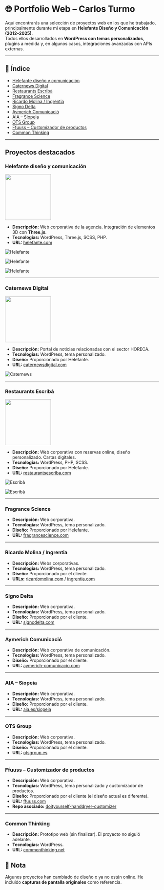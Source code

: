 # 🌐 Portfolio Web – Carlos Turmo

Aquí encontrarás una selección de proyectos web en los que he trabajado, principalmente durante mi etapa en **Helefante Diseño y Comunicación (2012–2025)**.  
Todos ellos desarrollados en **WordPress con temas personalizados**, plugins a medida y, en algunos casos, integraciones avanzadas con APIs externas.  

---

## 📑 Índice
- [Helefante diseño y comunicación](#helefante-diseño-y-comunicación)
- [Caternews Digital](#caternews-digital)
- [Restaurants Escribà](#restaurants-escribà)
- [Fragrance Science](#fragrance-science)
- [Ricardo Molina / Ingrentia](#ricardo-molina--ingrentia)
- [Signo Delta](#signo-delta)
- [Aymerich Comunicació](#aymerich-comunicació)
- [AIA – Siopeia](#aia--siopeia)
- [OTS Group](#ots-group)
- [Ffuuss – Customizador de productos](#ffuuss--customizador-de-productos)
- [Common Thinking](#common-thinking)
<!-- - [Restaurants Escribà](#restaurants-escribà) -->
<!-- - [Solventa IT](#solventa-it) -->
<!-- - [Dental Comunicación](#dental-comunicación) -->
<!-- - [Ffuuss – Customizador de productos](#ffuuss--customizador-de-productos) -->

---

## Proyectos destacados


### Helefante diseño y comunicación
<img src="screenshots/helefante/logo.svg" width="150">

- **Descripción:** Web corporativa de la agencia. Integración de elementos 3D con **Three.js**.
- **Tecnologías:** WordPress, Three.js, SCSS, PHP.
- **URL:** [helefante.com](https://helefante.com)  

![Helefante](screenshots/helefante/screenshot_helefante_1.png)

![Helefante](screenshots/helefante/screenview_helefante_1.gif)

![Helefante](screenshots/helefante/screenshot_helefante_2.png)

---

### Caternews Digital
<img src="screenshots/caternews/logo.svg" width="150">

- **Descripción:** Portal de noticias relacionadas con el sector HORECA.  
- **Tecnologías:** WordPress, tema personalizado.  
- **Diseño:** Proporcionado por Helefante.  
- **URL:** [caternewsdigital.com](https://caternewsdigital.com)

![Caternews](screenshots/caternews/screenshot_caternews_1.png)

---

### Restaurants Escribà
<img src="screenshots/escriba/logo.svg" width="150">

- **Descripción:** Web corporativa con reservas online, diseño personalizado. Cartas digitales.
- **Tecnologías:** WordPress, PHP, SCSS.  
- **Diseño:** Proporcionado por Helefante.  
- **URL:** [restaurantsescriba.com](https://restaurantsescriba.com)  

![Escribà](screenshots/escriba/screenshot_escriba_1.png)

![Escribà](screenshots/escriba/screenview_escriba_1.gif)

---

### Fragrance Science
- **Descripción:** Web corporativa.  
- **Tecnologías:** WordPress, tema personalizado.  
- **Diseño:** Proporcionado por Helefante.  
- **URL:** [fragrancescience.com](https://fragrancescience.com/es)  

---

### Ricardo Molina / Ingrentia
- **Descripción:** Webs corporativas.  
- **Tecnologías:** WordPress, tema personalizado.  
- **Diseño:** Proporcionado por el cliente.  
- **URLs:** [ricardomolina.com](https://ricardomolina.com) / [ingrentia.com](https://ingrentia.com)  

---

### Signo Delta
- **Descripción:** Web corporativa.  
- **Tecnologías:** WordPress, tema personalizado.  
- **Diseño:** Proporcionado por el cliente.  
- **URL:** [signodelta.com](https://signodelta.com)  

---

### Aymerich Comunicació
- **Descripción:** Web corporativa de comunicación.  
- **Tecnologías:** WordPress, tema personalizado.  
- **Diseño:** Proporcionado por el cliente.  
- **URL:** [aymerich-comunicacio.com](https://aymerich-comunicacio.com)  

---

### AIA – Siopeia
- **Descripción:** Web corporativa.  
- **Tecnologías:** WordPress, tema personalizado.  
- **Diseño:** Proporcionado por el cliente.  
- **URL:** [aia.es/siopeia](https://aia.es/siopeia)  

---

### OTS Group
- **Descripción:** Web corporativa.  
- **Tecnologías:** WordPress, tema personalizado.  
- **Diseño:** Proporcionado por el cliente.  
- **URL:** [otsgroup.es](https://otsgroup.es)  

---

### Ffuuss – Customizador de productos
- **Descripción:** Web corporativa.
- **Tecnologías:** WordPress, tema personalizado y customizador de productos.  
- **Diseño:** Proporcionado por el cliente (el diseño actual es diferente).  
- **URL:** [ffuuss.com](https://ffuuss.com)  
- **Repo asociado:** [doityourself-handdryer-customizer](https://github.com/zeliuk/doityourself-handdryer-customizer)  

---

### Common Thinking
- **Descripción:** Prototipo web (sin finalizar). El proyecto no siguió adelante.  
- **Tecnologías:** WordPress.  
- **URL:** [commonthinking.net](https://commonthinking.net)  


## 📌 Nota
Algunos proyectos han cambiado de diseño o ya no están online. He incluido **capturas de pantalla originales** como referencia.

